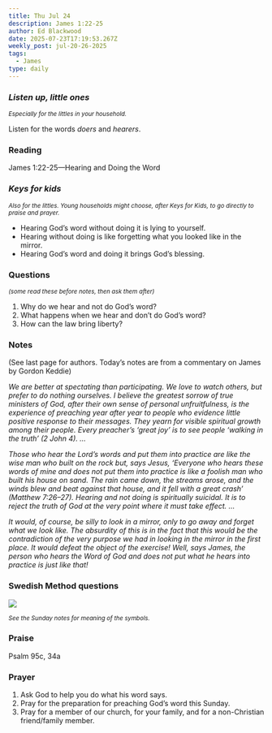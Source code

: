 ```yaml
---
title: Thu Jul 24
description: James 1:22-25
author: Ed Blackwood
date: 2025-07-23T17:19:53.267Z
weekly_post: jul-20-26-2025
tags:
  - James
type: daily
---
```

### *Listen up, little ones*

<div><small><i>Especially for the littles in your household.</i></small></div>

Listen for the words *doers* and *hearers*.

### Reading

James 1:22-25—Hearing and Doing the Word

### *Keys for kids*

<div><small><i>Also for the littles. Young households might choose, after Keys for Kids, to go directly to praise and prayer.</i></small></div>

* Hearing God’s word without doing it is lying to yourself.
* Hearing without doing is like forgetting what you looked like in the mirror.
* Hearing God’s word and doing it brings God’s blessing.

### Questions

<div><small><i>(some read these before notes, then ask them after)</i></small></div>

1. Why do we hear and not do God’s word?
2. What happens when we hear and don’t do God’s word?
3. How can the law bring liberty?

### Notes

(See last page for authors. Today’s notes are from a commentary on James by Gordon Keddie)	

*We are better at spectating than participating. We love to watch others, but prefer to do nothing ourselves. I believe the greatest sorrow of true ministers of God, after their own sense of personal unfruitfulness, is the experience of preaching year after year to people who evidence little positive response to their messages. They yearn for visible spiritual growth among their people. Every preacher’s ‘great joy’ is to see people ‘walking in the truth’ (2 John 4). …*

*Those who hear the Lord’s words and put them into practice are like the wise man who built on the rock but, says Jesus, ‘Everyone who hears these words of mine and does not put them into practice is like a foolish man who built his house on sand. The rain came down, the streams arose, and the winds blew and beat against that house, and it fell with a great crash’ (Matthew 7:26–27). Hearing and not doing is spiritually suicidal. It is to reject the truth of God at the very point where it must take effect. …*

*It would, of course, be silly to look in a mirror, only to go away and forget what we look like. The absurdity of this is in the fact that this would be the contradiction of the very purpose we had in looking in the mirror in the first place. It would defeat the object of the exercise! Well, says James, the person who hears the Word of God and does not put what he hears into practice is just like that!*

### Swedish Method questions

![](/static/img/family_worship_study_ed-swedish_questions.png)

<div><small><i>See the Sunday notes for meaning of the symbols.</i></small></div>

### Praise

Psalm 95c, 34a

### Prayer

1. Ask God to help you do what his word says.
2. Pray for the preparation for preaching God’s word this Sunday.
3. Pray for a member of our church, for your family, and for a non-Christian friend/family member.